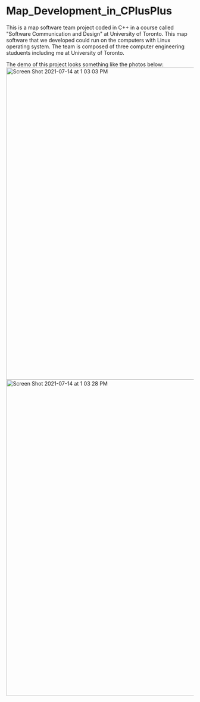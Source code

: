 # Map_Development_in_CPlusPlus

This is a map software team project coded in C++ in a course called "Software Communication and Design" at University of Toronto. This map software that we developed could run on the computers with Linux operating system. The team is composed of three computer engineering studuents including me at University of Toronto.


The demo of this project looks something like the photos below:
<img width="838" alt="Screen Shot 2021-07-14 at 1 03 03 PM" src="https://user-images.githubusercontent.com/59375616/125662974-aa041637-9047-4192-947c-245e90042020.png">
<img width="849" alt="Screen Shot 2021-07-14 at 1 03 28 PM" src="https://user-images.githubusercontent.com/59375616/125663025-6c48270f-50df-42d4-a22b-c3f47e905a75.png">
